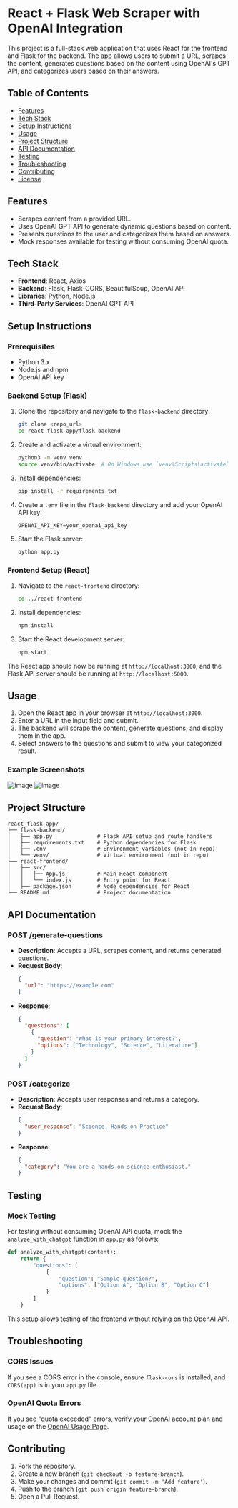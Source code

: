 # React + Flask Web Scraper with OpenAI Integration

This project is a full-stack web application that uses React for the frontend and Flask for the backend. The app allows users to submit a URL, scrapes the content, generates questions based on the content using OpenAI's GPT API, and categorizes users based on their answers.

## Table of Contents

- [Features](#features)
- [Tech Stack](#tech-stack)
- [Setup Instructions](#setup-instructions)
- [Usage](#usage)
- [Project Structure](#project-structure)
- [API Documentation](#api-documentation)
- [Testing](#testing)
- [Troubleshooting](#troubleshooting)
- [Contributing](#contributing)
- [License](#license)

## Features

- Scrapes content from a provided URL.
- Uses OpenAI GPT API to generate dynamic questions based on content.
- Presents questions to the user and categorizes them based on answers.
- Mock responses available for testing without consuming OpenAI quota.

## Tech Stack

- **Frontend**: React, Axios
- **Backend**: Flask, Flask-CORS, BeautifulSoup, OpenAI API
- **Libraries**: Python, Node.js
- **Third-Party Services**: OpenAI GPT API

## Setup Instructions

### Prerequisites

- Python 3.x
- Node.js and npm
- OpenAI API key

### Backend Setup (Flask)

1. Clone the repository and navigate to the `flask-backend` directory:
   ```bash
   git clone <repo_url>
   cd react-flask-app/flask-backend
   ```

2. Create and activate a virtual environment:
   ```bash
   python3 -m venv venv
   source venv/bin/activate  # On Windows use `venv\Scripts\activate`
   ```

3. Install dependencies:
   ```bash
   pip install -r requirements.txt
   ```

4. Create a `.env` file in the `flask-backend` directory and add your OpenAI API key:
   ```plaintext
   OPENAI_API_KEY=your_openai_api_key
   ```

5. Start the Flask server:
   ```bash
   python app.py
   ```

### Frontend Setup (React)

1. Navigate to the `react-frontend` directory:
   ```bash
   cd ../react-frontend
   ```

2. Install dependencies:
   ```bash
   npm install
   ```

3. Start the React development server:
   ```bash
   npm start
   ```

The React app should now be running at `http://localhost:3000`, and the Flask API server should be running at `http://localhost:5000`.

## Usage

1. Open the React app in your browser at `http://localhost:3000`.
2. Enter a URL in the input field and submit.
3. The backend will scrape the content, generate questions, and display them in the app.
4. Select answers to the questions and submit to view your categorized result.

### Example Screenshots
![image](https://github.com/user-attachments/assets/3787926c-4938-41c0-81ff-706d3883a442)
![image](https://github.com/user-attachments/assets/1049446b-fcaf-467a-9e6d-6aa3decb7c31)



## Project Structure

```plaintext
react-flask-app/
├── flask-backend/
│   ├── app.py              # Flask API setup and route handlers
│   ├── requirements.txt    # Python dependencies for Flask
│   ├── .env                # Environment variables (not in repo)
│   └── venv/               # Virtual environment (not in repo)
├── react-frontend/
│   ├── src/
│   │   ├── App.js          # Main React component
│   │   └── index.js        # Entry point for React
│   ├── package.json        # Node dependencies for React
└── README.md               # Project documentation
```

## API Documentation

### POST /generate-questions
- **Description**: Accepts a URL, scrapes content, and returns generated questions.
- **Request Body**:
  ```json
  {
    "url": "https://example.com"
  }
  ```
- **Response**:
  ```json
  {
    "questions": [
      {
        "question": "What is your primary interest?",
        "options": ["Technology", "Science", "Literature"]
      }
    ]
  }
  ```

### POST /categorize
- **Description**: Accepts user responses and returns a category.
- **Request Body**:
  ```json
  {
    "user_response": "Science, Hands-on Practice"
  }
  ```
- **Response**:
  ```json
  {
    "category": "You are a hands-on science enthusiast."
  }
  ```

## Testing

### Mock Testing
For testing without consuming OpenAI API quota, mock the `analyze_with_chatgpt` function in `app.py` as follows:

```python
def analyze_with_chatgpt(content):
    return {
        "questions": [
            {
                "question": "Sample question?",
                "options": ["Option A", "Option B", "Option C"]
            }
        ]
    }
```

This setup allows testing of the frontend without relying on the OpenAI API.

## Troubleshooting

### CORS Issues
If you see a CORS error in the console, ensure `flask-cors` is installed, and `CORS(app)` is in your `app.py` file.

### OpenAI Quota Errors
If you see "quota exceeded" errors, verify your OpenAI account plan and usage on the [OpenAI Usage Page](https://platform.openai.com/account/usage).

## Contributing

1. Fork the repository.
2. Create a new branch (`git checkout -b feature-branch`).
3. Make your changes and commit (`git commit -m 'Add feature'`).
4. Push to the branch (`git push origin feature-branch`).
5. Open a Pull Request.


